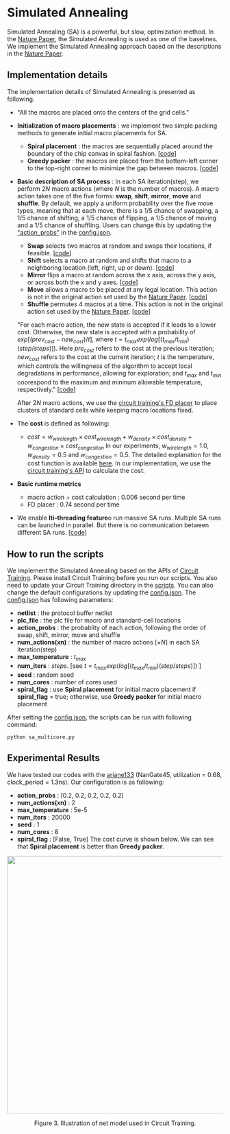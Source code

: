 # Simulated Annealing

Simulated Annealing (SA) is a powerful, but slow, optimization method.
In the [Nature Paper](https://www.nature.com/articles/s41586-021-03544-w), the Simulated Annealing is used as one of the baselines.
We implement the Simulated Annealing approach based on the descriptions in the [Nature Paper](https://www.nature.com/articles/s41586-021-03544-w).

## **Implementation details**
The implementation details of Simulated Annealing is presented as following.
* "All the macros are placed onto the centers of the grid cells."
* **Initialization of macro placements** : we implement two simple packing methods to generate initial macro placements for SA.
  * **Spiral placement** : the macros are sequentially placed around the boundary of the chip canvas in spiral fashion. \[[code](https://github.com/TILOS-AI-Institute/MacroPlacement/blob/aab48da703255548fbb48e27e88674f88e23fd81/CodeElements/SimulatedAnnealing/SA.py#L1339)\]
  * **Greedy packer** : the macros are placed from the bottom-left corner to the top-right corner to minimize the gap between macros. \[[code](https://github.com/TILOS-AI-Institute/MacroPlacement/blob/aab48da703255548fbb48e27e88674f88e23fd81/CodeElements/SimulatedAnnealing/SA.py#L1339)\]
* **Basic description of SA process** : In each SA iteration(step), we perform $2N$ macro actions (where $N$ is the number of macros). A macro action takes one of the five forms: **swap**, **shift**, **mirror**, **move** and **shuffle**.   By default, we apply a uniform probability over the five move types, meaning that at each move, there is a 1/5 chance of swapping, a 1/5 chance of shifting, a 1/5 chance of flipping, a 1/5 chance of moving and a 1/5 chance of shuffling.  Users can change this by updating the ["action_probs"](https://github.com/TILOS-AI-Institute/MacroPlacement/blob/aab48da703255548fbb48e27e88674f88e23fd81/CodeElements/SimulatedAnnealing/config.json#L4) in the [config.json](https://github.com/TILOS-AI-Institute/MacroPlacement/blob/aab48da703255548fbb48e27e88674f88e23fd81/CodeElements/SimulatedAnnealing/config.json).
  * **Swap** selects two macros at random and swaps their locations, if feasible. \[[code](https://github.com/TILOS-AI-Institute/MacroPlacement/blob/aab48da703255548fbb48e27e88674f88e23fd81/CodeElements/SimulatedAnnealing/SA.py#L1441)\]
  * **Shift** selects a macro at random and shifts that macro to a neighboring location (left, right, up or down). \[[code](https://github.com/TILOS-AI-Institute/MacroPlacement/blob/aab48da703255548fbb48e27e88674f88e23fd81/CodeElements/SimulatedAnnealing/SA.py#L1533)\]
  * **Mirror** flips a macro at random across the x axis, across the y axis, or across both the x and y axes. \[[code](https://github.com/TILOS-AI-Institute/MacroPlacement/blob/aab48da703255548fbb48e27e88674f88e23fd81/CodeElements/SimulatedAnnealing/SA.py#L1560)\]
  * **Move** allows a macro to be placed at any legal location. This action is not in the original action set used by the [Nature Paper](https://www.nature.com/articles/s41586-021-03544-w). \[[code](https://github.com/TILOS-AI-Institute/MacroPlacement/blob/aab48da703255548fbb48e27e88674f88e23fd81/CodeElements/SimulatedAnnealing/SA.py#L1472)\]
  * **Shuffle** permutes 4 macros at a time. This action is not in the original action set used by the [Nature Paper](https://www.nature.com/articles/s41586-021-03544-w). \[[code](https://github.com/TILOS-AI-Institute/MacroPlacement/blob/aab48da703255548fbb48e27e88674f88e23fd81/CodeElements/SimulatedAnnealing/SA.py#L1492)\]
  
  "For each macro action, the new state is accepted if it leads to a lower cost. Otherwise, the new state is accepted with a probability of $exp[(prev_{cost} - new_{cost})/t]$, where $t = t_{max}exp(log[(t_{max}/t_{min})(step / steps)])$. Here $pre_{cost}$ refers to the cost at the previous iteration; $new_{cost}$ refers to the cost at the current iteration; $t$ is the temperature, which controls the willingness of the algorithm to accept local degradations in performance, allowing for exploration; and $t_{max}$ and $t_{min}$ coorespond to the maximum and mininum allowable temperature, respectively." \[[code](https://github.com/TILOS-AI-Institute/MacroPlacement/blob/aab48da703255548fbb48e27e88674f88e23fd81/CodeElements/SimulatedAnnealing/SA.py#L1618)\]
  
  After $2N$ macro actions, we use the [circuit training's FD placer](https://github.com/TILOS-AI-Institute/MacroPlacement/blob/aab48da703255548fbb48e27e88674f88e23fd81/CodeElements/SimulatedAnnealing/SA.py#L1401) to place clusters of standard cells while keeping macro locations fixed.

* The **cost** is defined as following:
  * $cost = w_{wirelength} \times cost_{wirelength} + w_{density} \times cost_{density} + w_{congestion} \times cost_{congestion}$
  In our experiments, $w_{wirelength} = 1.0$, $w_{density} = 0.5$ and $w_{congestion} = 0.5$. The detailed explanation for the cost function is available [here](https://tilos-ai-institute.github.io/MacroPlacement/Docs/ProxyCost/).  In our implementation, we use the [circuit training's API](https://github.com/TILOS-AI-Institute/MacroPlacement/blob/aab48da703255548fbb48e27e88674f88e23fd81/CodeElements/SimulatedAnnealing/SA.py#L1390) to calculate the cost.
* **Basic runtime metrics**
  * macro action + cost calculation : 0.006 second per time
  * FD placer : 0.74 second per time
* We enable **lti-threading feature**o run massive SA runs. Multiple SA runs can be launched in parallel. But there is no communication between different SA runs. \[[code](https://github.com/TILOS-AI-Institute/MacroPlacement/blob/aab48da703255548fbb48e27e88674f88e23fd81/CodeElements/SimulatedAnnealing/sa_multicore.py#L88)\]
  


## **How to run the scripts**
We implement the Simulated Annealing based on the APIs of [Circuit Training](https://github.com/google-research/circuit_training.git). Please install Circuit Training before you run our scripts. You also need to update your Circuit Training directory in the [scripts](https://github.com/TILOS-AI-Institute/MacroPlacement/blob/aab48da703255548fbb48e27e88674f88e23fd81/CodeElements/SimulatedAnnealing/SA.py#L32).
You can also change the default configurations by updating the [config.json](https://github.com/TILOS-AI-Institute/MacroPlacement/blob/aab48da703255548fbb48e27e88674f88e23fd81/CodeElements/SimulatedAnnealing/config.json). 
The [config.json](https://github.com/TILOS-AI-Institute/MacroPlacement/blob/aab48da703255548fbb48e27e88674f88e23fd81/CodeElements/SimulatedAnnealing/config.json) has following parameters:
* **netlist** : the protocol buffer netlist
* **plc_file** : the plc file for macro and standard-cell locations
* **action_probs** : the probablity of each action, following the order of swap, shift, mirror, move and shuffle
* **num_actions(xn)** : the number of macro actions \[$\times N$\] in each SA iteration(step)
* **max_temperature** : $t_{max}$
* **num_iters** : $steps$. \[see  $t = t_{max}exp(log[(t_{max}/t_{min})(step / steps)])$ \]
* **seed** : random seed
* **num_cores** : number of cores used
* **spiral_flag** : use **Spiral placement** for initial macro placement if **spiral_flag** = true; otherwise, use **Greedy packer** for initial macro placement

After setting the [config.json](https://github.com/TILOS-AI-Institute/MacroPlacement/blob/aab48da703255548fbb48e27e88674f88e23fd81/CodeElements/SimulatedAnnealing/config.json), the scripts can be run with following command:
```
python sa_multicore.py
```

## **Experimental Results**
We have tested our codes with the [ariane133](https://github.com/TILOS-AI-Institute/MacroPlacement/tree/main/CodeElements/SimulatedAnnealing/ariane133) (NanGate45, utilization = 0.68, clock_period = 1.3ns).  Our configuration is as following:
* **action_probs** : [0.2, 0.2, 0.2, 0.2, 0.2]
* **num_actions(xn)** : 2
* **max_temperature** : 5e-5
* **num_iters** : 20000
* **seed** : 1
* **num_cores** : 8
* **spiral_flag** : [False, True]
The cost curve is shown below.  We can see that **Spiral placement** is better than **Greedy packer**.
<p align="center">
<img src="./images/net_model.png" width= "600"/>
</p>
<p align="center">
 Figure 3.  Illustration of net model used in Circuit Training.  
</p>






  
